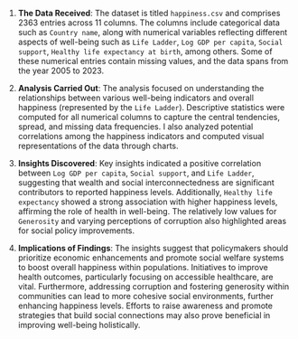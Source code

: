 1. **The Data Received**: The dataset is titled `happiness.csv` and comprises 2363 entries across 11 columns. The columns include categorical data such as `Country name`, along with numerical variables reflecting different aspects of well-being such as `Life Ladder`, `Log GDP per capita`, `Social support`, `Healthy life expectancy at birth`, among others. Some of these numerical entries contain missing values, and the data spans from the year 2005 to 2023.

2. **Analysis Carried Out**: The analysis focused on understanding the relationships between various well-being indicators and overall happiness (represented by the `Life Ladder`). Descriptive statistics were computed for all numerical columns to capture the central tendencies, spread, and missing data frequencies. I also analyzed potential correlations among the happiness indicators and computed visual representations of the data through charts.

3. **Insights Discovered**: Key insights indicated a positive correlation between `Log GDP per capita`, `Social support`, and `Life Ladder`, suggesting that wealth and social interconnectedness are significant contributors to reported happiness levels. Additionally, `Healthy life expectancy` showed a strong association with higher happiness levels, affirming the role of health in well-being. The relatively low values for `Generosity` and varying perceptions of corruption also highlighted areas for social policy improvements.

4. **Implications of Findings**: The insights suggest that policymakers should prioritize economic enhancements and promote social welfare systems to boost overall happiness within populations. Initiatives to improve health outcomes, particularly focusing on accessible healthcare, are vital. Furthermore, addressing corruption and fostering generosity within communities can lead to more cohesive social environments, further enhancing happiness levels. Efforts to raise awareness and promote strategies that build social connections may also prove beneficial in improving well-being holistically.